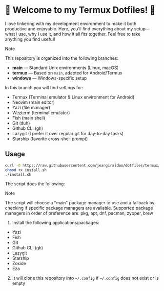 # 🌱 Welcome to my Termux Dotfiles! 🌱

I love tinkering with my development environment to make it both productive and enjoyable. Here, you'll find everything about my setup—what I use, why I use it, and how it all fits together. Feel free to take anything you find useful!

> [!NOTE]
> This repository is organized into the following branches:
>
> - **main** — Standard Unix environments (Linux, macOS)
> - **termux** — Based on `main`, adapted for Android/Termux
> - **windows** — Windows-specific setup

In this branch you will find settings for:

- Termux (Terminal emulator & Linux environment for Android)
- Neovim (main editor)
- Yazi (file manager)
- Wezterm (terminal emulator)
- Fish (main shell)
- Git (duh)
- Github CLI (gh)
- Lazygit (I prefer it over regular git for day-to-day tasks)
- Starship (favorite cross-shell prompt)

## Usage

```bash
curl -O https://raw.githubusercontent.com/jeangiraldoo/dotfiles/termux/install.sh
chmod +x install.sh
./install.sh
```
The script does the following:

> [!Note]
>
> The script will choose a "main" package manager to use and a fallback by checking if specific package managers are available.
> Supported package managers in order of preference are: pkg, apt, dnf, pacman, zypper, brew

1. Install the following applications/packages:

- Yazi
- Fish
- Git
- Github CLI (gh)
- Lazygit
- Starship
- Zoxide
- Eza

2. It will clone this repository into `~/.config` if `~/.config` does not exist or is empty
